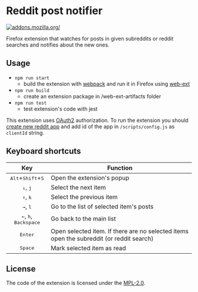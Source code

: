 # Reddit post notifier

[ ![addons.mozilla.org/](https://addons.cdn.mozilla.net/static/img/addons-buttons/AMO-button_2.png)](https://addons.mozilla.org/firefox/addon/reddit-post-notifier)

Firefox extension that watches for posts in given subreddits or reddit searches and notifies about the new ones.

## Usage

- `npm run start`
  - build the extension with [webpack](https://github.com/webpack/webpack) and run it in Firefox using [web-ext](https://github.com/mozilla/web-ext)
- `npm run build`
  - create an extension package in /web-ext-artifacts folder
- `npm run test`
  - test extension's code with jest

This extension uses [OAuth2](https://github.com/reddit-archive/reddit/wiki/OAuth2) authorization.  To run the extension you should [create new reddit app](https://www.reddit.com/prefs/apps/) and add id of the app in `/scripts/config.js` as `clientId` string.

## Keyboard shortcuts
| Key | Function |
|:---:| --- |
|<kbd>Alt</kbd>+<kbd>Shift</kbd>+<kbd>S</kbd> | Open the extension's popup |
|<kbd>&darr;</kbd>, <kbd>j</kbd>| Select the next item |
|<kbd>&uarr;</kbd>, <kbd>k</kbd>| Select the previous item |
|<kbd>&rarr;</kbd>, <kbd>l</kbd>  | Go to the list of selected item's posts |
|<kbd>&larr;</kbd>, <kbd>h</kbd>, <kbd>Backspace</kbd>  | Go back to the main list |
|<kbd>Enter</kbd>| Open selected item. If there are no selected items open the subreddit (or reddit search) |
|<kbd>Space</kbd>| Mark selected item as read |

## License

The code of the extension is licensed under the [MPL-2.0](LICENSE).
